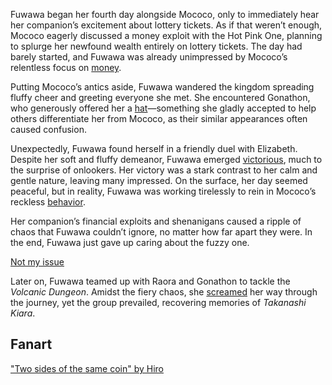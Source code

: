 <!-- title: Fuwawa Abyssguard -->
<!-- status: Alive -->

Fuwawa began her fourth day alongside Mococo, only to immediately hear her companion’s excitement about lottery tickets. As if that weren’t enough, Mococo eagerly discussed a money exploit with the Hot Pink One, planning to splurge her newfound wealth entirely on lottery tickets. The day had barely started, and Fuwawa was already unimpressed by Mococo’s relentless focus on [money](https://www.youtube.com/live/cYvEiwlPkW0?feature=shared&t=312).

Putting Mococo’s antics aside, Fuwawa wandered the kingdom spreading fluffy cheer and greeting everyone she met. She encountered Gonathon, who generously offered her a [hat](https://www.youtube.com/live/cYvEiwlPkW0?feature=shared&t=780)—something she gladly accepted to help others differentiate her from Mococo, as their similar appearances often caused confusion.

Unexpectedly, Fuwawa found herself in a friendly duel with Elizabeth. Despite her soft and fluffy demeanor, Fuwawa emerged [victorious](https://www.youtube.com/live/cYvEiwlPkW0?feature=shared&t=1485), much to the surprise of onlookers. Her victory was a stark contrast to her calm and gentle nature, leaving many impressed. On the surface, her day seemed peaceful, but in reality, Fuwawa was working tirelessly to rein in Mococo’s reckless [behavior](https://www.youtube.com/live/cYvEiwlPkW0?feature=shared&t=1061).

Her companion’s financial exploits and shenanigans caused a ripple of chaos that Fuwawa couldn’t ignore, no matter how far apart they were. In the end, Fuwawa just gave up caring about the fuzzy one.

[Not my issue](#embed:https://www.youtube.com/live/cYvEiwlPkW0?feature=shared&t=2121)

Later on, Fuwawa teamed up with Raora and Gonathon to tackle the _Volcanic Dungeon_. Amidst the fiery chaos, she [screamed](https://www.youtube.com/live/cYvEiwlPkW0?feature=shared&t=6910) her way through the journey, yet the group prevailed, recovering memories of _Takanashi Kiara_.

## Fanart

["Two sides of the same coin" by Hiro](https://x.com/hiroavrs/status/1901289066412577240)

<!-- mococo -->
